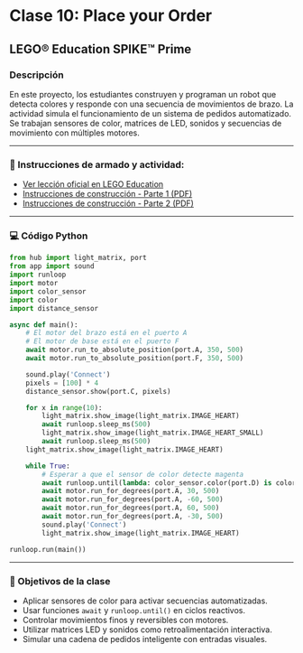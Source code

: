 
# Clase 10: Place your Order

## LEGO® Education SPIKE™ Prime

### Descripción
En este proyecto, los estudiantes construyen y programan un robot que detecta colores y responde con una secuencia de movimientos de brazo. La actividad simula el funcionamiento de un sistema de pedidos automatizado. Se trabajan sensores de color, matrices de LED, sonidos y secuencias de movimiento con múltiples motores.

---

### 📎 Instrucciones de armado y actividad:

- [Ver lección oficial en LEGO Education](https://education.lego.com/es-es/lessons/prime-kickstart-a-business/place-your-order/)
- [Instrucciones de construcción - Parte 1 (PDF)](https://assets.education.lego.com/v3/assets/blt293eea581807678a/bltac101443c1c22ca4/5ec924890482bd7de694aea7/place-your-order-bi-pdf-book1of2.pdf?locale=es-es)
- [Instrucciones de construcción - Parte 2 (PDF)](https://assets.education.lego.com/v3/assets/blt293eea581807678a/bltcd9e881400a8b7ea/5ec924f2857d582712bdde53/place-your-order-bi-pdf-book2of2.pdf?locale=es-es)

---

### 💻 Código Python

```python
from hub import light_matrix, port
from app import sound
import runloop
import motor
import color_sensor
import color
import distance_sensor

async def main():
    # El motor del brazo está en el puerto A
    # El motor de base está en el puerto F
    await motor.run_to_absolute_position(port.A, 350, 500)
    await motor.run_to_absolute_position(port.F, 350, 500)

    sound.play('Connect')
    pixels = [100] * 4
    distance_sensor.show(port.C, pixels)

    for x in range(10):
        light_matrix.show_image(light_matrix.IMAGE_HEART)
        await runloop.sleep_ms(500)
        light_matrix.show_image(light_matrix.IMAGE_HEART_SMALL)
        await runloop.sleep_ms(500)
    light_matrix.show_image(light_matrix.IMAGE_HEART)

    while True:
        # Esperar a que el sensor de color detecte magenta
        await runloop.until(lambda: color_sensor.color(port.D) is color.MAGENTA)
        await motor.run_for_degrees(port.A, 30, 500)
        await motor.run_for_degrees(port.A, -60, 500)
        await motor.run_for_degrees(port.A, 60, 500)
        await motor.run_for_degrees(port.A, -30, 500)
        sound.play('Connect')
        light_matrix.show_image(light_matrix.IMAGE_HEART)

runloop.run(main())
```

---

### 🧠 Objetivos de la clase

- Aplicar sensores de color para activar secuencias automatizadas.
- Usar funciones `await` y `runloop.until()` en ciclos reactivos.
- Controlar movimientos finos y reversibles con motores.
- Utilizar matrices LED y sonidos como retroalimentación interactiva.
- Simular una cadena de pedidos inteligente con entradas visuales.
